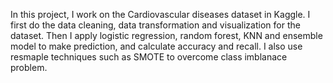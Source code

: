 In this project, I work on the Cardiovascular diseases dataset in Kaggle. 
I first do the data cleaning, data transformation and visualization for the dataset.
Then I apply logistic regression, random forest, KNN and ensemble model to make prediction, and calculate accuracy and recall. I also use resmaple techniques such as SMOTE to overcome class imblanace problem. 
